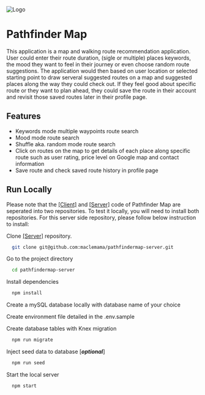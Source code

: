 
![Logo](https://lh3.googleusercontent.com/u/0/drive-viewer/AITFw-ydJTF4mpgDjo0ijkSP7Rghjt_fHt-fDCefpg49fMCRnUVkuGG7BQLjgbK2vrZ36jbpzUtYRP94AYIufe474moAMDjaVQ=w898-h3164)


# Pathfinder Map

This application is a map and walking route recommendation application. User could enter their route duration, (sigle or multiple) places keywords, the mood they want to feel in their journey or even choose random route suggestions. The application would then based on user location or selected starting point to draw serveral suggested routes on a map and suggested places along the way they could check out. If they feel good about specific route or they want to plan ahead, they could save the route in their account and revisit those saved routes later in their profile page.


## Features

- Keywords mode multiple waypoints route search
- Mood mode route search
- Shuffle aka. random mode route search
- Click on routes on the map to get details of each place along specific route such as user rating, price level on Google map and contact information
- Save route and check saved route history in profile page
 


## Run Locally
Please note that the [[Client]](https://github.com/maclemama/pathfindermap) and [[Server]](https://github.com/maclemama/pathfindermap-server) code of Pathfinder Map are seperated into two repositories. To test it locally, you will need to install both repositories. For this server side repository, please follow below instruction to install:


Clone [[Server]](https://github.com/maclemama/pathfindermap-server) repository.

```bash
  git clone git@github.com:maclemama/pathfindermap-server.git
```

Go to the project directory

```bash
  cd pathfindermap-server
```

Install dependencies

```bash
  npm install
```

Create a mySQL database locally with database name of your choice

Create environment file detailed in the .env.sample

Create database tables with Knex migration

```bash
  npm run migrate
```

Inject seed data to database [***optional***]

```bash
  npm run seed
```

Start the local server

```bash
  npm start
```


